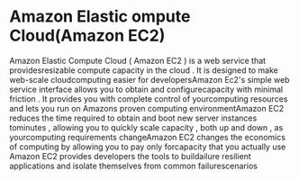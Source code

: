 # Amazon Elastic ompute Cloud(Amazon EC2)

Amazon Elastic Compute Cloud ( Amazon EC2 ) is a web service that providesresizable compute capacity in the cloud . It is designed to make web-scale cloudcomputing easier for developersAmazon Ec2's simple web service interface allows you to obtain and configurecapacity with minimal friction . It provides you with complete control of yourcomputing resources and lets you run on Amazons proven computing environmentAmazon EC2 reduces the time required to obtain and boot new server instances tominutes , allowing you to quickly scale capacity , both up and down , as yourcomputing requirements changeAmazon EC2 changes the economics of computing by allowing you to pay only forcapacity that you actually use Amazon EC2 provides developers the tools to buildailure resilient applications and isolate themselves from common failurescenarios
